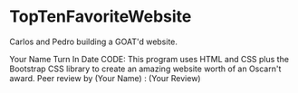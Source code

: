 # TopTenFavoriteWebsite

Carlos and Pedro building a GOAT'd website.

Your Name
Turn In Date
CODE: This program uses HTML and CSS plus the Bootstrap CSS library to create an amazing website worth of an Oscarn't award.
Peer review by (Your Name) : (Your Review)
